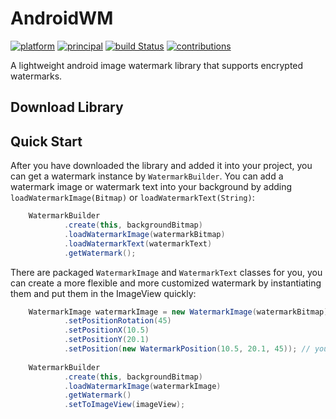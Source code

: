 # AndroidWM
[![platform](https://img.shields.io/badge/platform-android-blue.svg)](https://github.com/GalaxyRockets/AndroidWM) [![principal](https://img.shields.io/badge/principal-huangyz0918-yellow.svg)](https://github.com/huangyz0918) [![build Status](https://travis-ci.org/GalaxyRockets/AndroidWM.svg?branch=master)](https://travis-ci.org/GalaxyRockets/AndroidWM) [![contributions](https://img.shields.io/badge/contributions-welcome-green.svg)](https://github.com/GalaxyRockets/AndroidWM)

A lightweight android image watermark library that supports encrypted watermarks.

## Download Library

## Quick Start
After you have downloaded the library and added it into your project, you can get a watermark instance by `WatermarkBuilder`.
You can add a watermark image or watermark text into your background by adding `loadWatermarkImage(Bitmap)` or `loadWatermarkText(String)`:

```java
    WatermarkBuilder
            .create(this, backgroundBitmap)
            .loadWatermarkImage(watermarkBitmap)
            .loadWatermarkText(watermarkText)
            .getWatermark();
```

There are packaged `WatermarkImage` and `WatermarkText` classes for you, you can create a more flexible and more customized watermark by instantiating them and put them in the ImageView quickly:

```java
    WatermarkImage watermarkImage = new WatermarkImage(watermarkBitmap)
            .setPositionRotation(45)
            .setPositionX(10.5)
            .setPositionY(20.1)
            .setPosition(new WatermarkPosition(10.5, 20.1, 45)); // you can also create a WatermarkPosition instance for position setting.
            
    WatermarkBuilder
            .create(this, backgroundBitmap)
            .loadWatermarkImage(watermarkImage)
            .getWatermark()
            .setToImageView(imageView);
```
